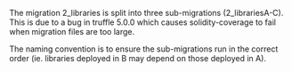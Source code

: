 The migration 2_libraries is split into three sub-migrations (2_librariesA-C).
This is due to a bug in truffle 5.0.0 which causes solidity-coverage to fail when migration files are too large.

The naming convention is to ensure the sub-migrations run in the correct order (ie. libraries deployed in B may depend on those deployed in A).
